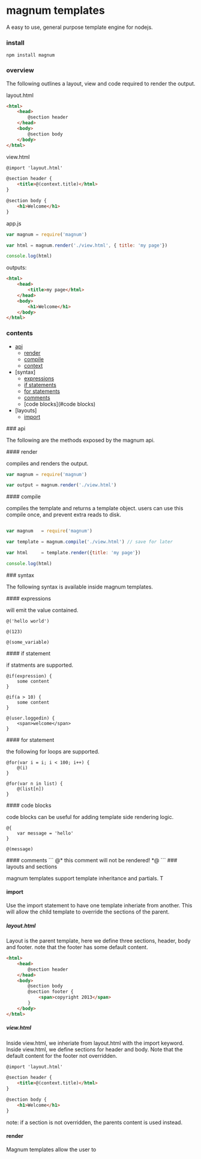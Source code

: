 ﻿# magnum templates

A easy to use, general purpose template engine for nodejs. 

### install

	npm install magnum

### overview

The following outlines a layout, view and code required to render the output. 

layout.html
```html
<html>
	<head>
		@section header
	</head>
	<body>
		@section body
	</body>
</html>
```

view.html
```html
@import 'layout.html'

@section header {
	<title>@(context.title)</html>
}

@section body {
	<h1>Welcome</h1>
}
```
app.js
```javascript
var magnum = require('magnum')

var html = magnum.render('./view.html', { title: 'my page'})

console.log(html)
```
outputs:
```html
<html>
	<head>
		<title>my page</html>
	</head>
	<body>
		<h1>Welcome</h1>
	</body>
</html>
```

### contents

* [api](#api)
	* [render](#application)
	* [compile](#options)
	* [context](#context)
* [syntax]
	* [expressions](#expressions)
	* [if statements](#if)
	* [for statements](#if)
	* [comments](#comments)
	* [code blocks](#code blocks)
 * [layouts]
	* [import](#import)

<a name='api' />
### api

The following are the methods exposed by the magnum api.

<a name='render' />
#### render

compiles and renders the output.

```javascript
var magnum = require('magnum')

var output = magnum.render('./view.html')

```

<a name='compile' />
#### compile

compiles the template and returns a template object. users can use this compile once, and prevent extra reads to disk.

```javascript

var magnum   = require('magnum')

var template = magnum.compile('./view.html') // save for later

var html     = template.render({title: 'my page'})

console.log(html)
```

<a name='syntax' />
### syntax

The following syntax is available inside magnum templates.

<a name='expressions' />
#### expressions

will emit the value contained.

```
@('hello world')

@(123)

@(some_variable)
```

<a name='if' />
#### if statement

if statments are supported.

```
@if(expression) {
	some content
}

@if(a > 10) {
	some content
}

@(user.loggedin) {
	<span>welcome</span>
}
```

<a name='for' />
#### for statement

the following for loops are supported.

```
@for(var i = i; i < 100; i++) {
	@(i)
}

@for(var n in list) {
	@(list[n])
}
```


<a name='codeblock' />
#### code blocks

code blocks can be useful for adding template side rendering logic.

```
@{
	var message = 'hello'
}

@(message)
```

<a name='comments' />
#### comments
```
@*
	this comment will not be rendered!
*@
```

<a name="template_layouts_and_sections" />
### layouts and sections

magnum templates support template inheritance and partials. T

#### import

Use the import statement to have one template inheriate from another. This will allow the child template to override the sections of the parent. 

##### layout.html
Layout is the parent template, here we define three sections, header, body and footer. note that the footer has some default content.

```html
<html>
	<head>
		@section header
	</head>
	<body>
		@section body
		@section footer {
			<span>copyright 2013</span>
		}
	</body>
</html>
```

##### view.html
Inside view.html, we inheriate from layout.html with the import keyword. Inside view.html, we define sections for header and body. Note that
the default content for the footer not overridden.

```html
@import 'layout.html'

@section header {
	<title>@(context.title)</html>
}

@section body {
	<h1>Welcome</h1>
}
```

note: if a section is not overridden, the parents content is used instead.

#### render

Magnum templates allow the user to 
